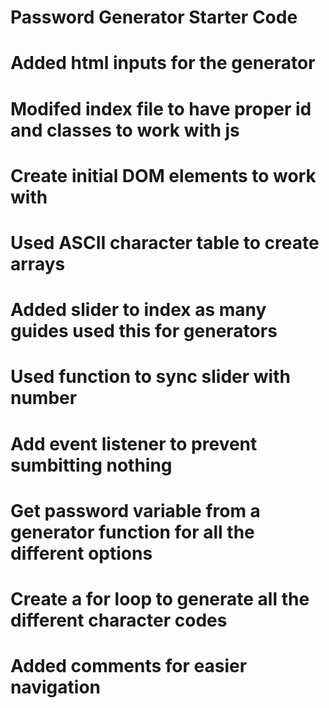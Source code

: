 # Password Generator Starter Code
# Added html inputs for the generator
# Modifed index file to have proper id and classes to work with js
# Create initial DOM elements to work with
# Used ASCII character table to create arrays
# Added slider to index as many guides used this for generators
# Used function to sync slider with number
# Add event listener to prevent sumbitting nothing
# Get password variable from a generator function for all the different options
# Create a for loop to generate all the different character codes
# Added comments for easier navigation
